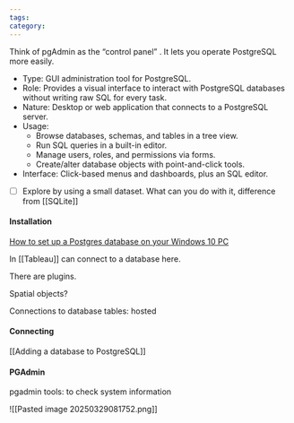 ```yaml
---
tags: 
category: 
---
```


Think of pgAdmin as the “control panel” . It lets you operate PostgreSQL more easily.

- Type: GUI administration tool for PostgreSQL.
- Role: Provides a visual interface to interact with PostgreSQL databases without writing raw SQL for every task.
- Nature: Desktop or web application that connects to a PostgreSQL server.
- Usage:
    - Browse databases, schemas, and tables in a tree view.
    - Run SQL queries in a built-in editor.
    - Manage users, roles, and permissions via forms.
    - Create/alter database objects with point-and-click tools.
- Interface: Click-based menus and dashboards, plus an SQL editor.


- [ ] Explore by using a small dataset. What can you do with it, difference from [[SQLite]]
#### Installation
[How to set up a Postgres database on your Windows 10 PC](https://www.youtube.com/watch?v=4J0V3AaiOns)

In [[Tableau]] can connect to a database here.

There are plugins.

Spatial objects?

Connections to database tables: hosted
#### Connecting
[[Adding a database to PostgreSQL]]

#### PGAdmin
pgadmin tools: to check system information

![[Pasted image 20250329081752.png]]